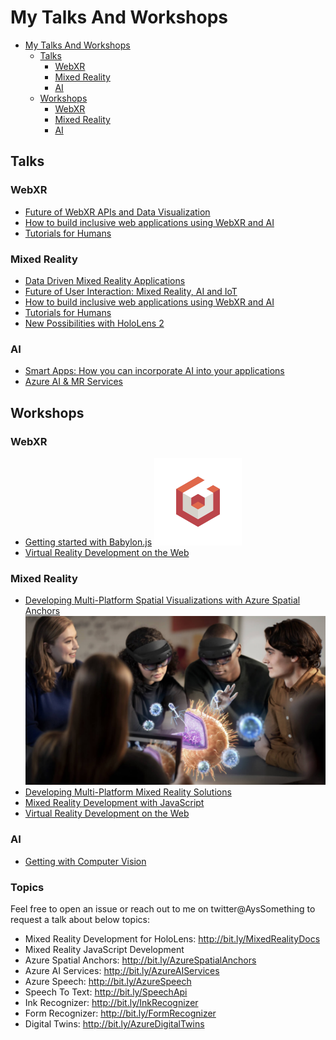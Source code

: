 # My Talks And Workshops

- [My Talks And Workshops](#my-talks-and-workshops)
  - [Talks](#talks)
    - [WebXR](#webxr)
    - [Mixed Reality](#mixed-reality)
    - [AI](#ai)
  - [Workshops](#workshops)
    - [WebXR](#webxr-1)
    - [Mixed Reality](#mixed-reality-1)
    - [AI](#ai-1)


## Talks

### WebXR

- [Future of WebXR APIs and Data Visualization](./Talks\FutureOfWebXRAPIsAndDataVisualization.md)
- [How to build inclusive web applications using WebXR and AI](./Talks/HowToBuildInclusiveWebApplicationsWebXR&AI.md)
- [Tutorials for Humans](./Talks/TutorialsForHumans.md)
<!-- - []() -->

### Mixed Reality

- [Data Driven Mixed Reality Applications](./Talks/DataDrivenMRApplications.md)
- [Future of User Interaction: Mixed Reality, AI and IoT](./Talks/FutureUX.md)
- [How to build inclusive web applications using WebXR and AI](./Talks/HowToBuildInclusiveWebApplicationsWebXR&AI.md)
- [Tutorials for Humans](./Talks/TutorialsForHumans.md)
- [New Possibilities with HoloLens 2](./Talks/NewPossibilitiesWithHoloLens2.md)

### AI

- [Smart Apps: How you can incorporate AI into your applications](./Talks/IncorporateAI.md)
- [Azure AI & MR Services](./Talks/AzureAI&MR.md)

## Workshops

### WebXR

- [Getting started with Babylon.js](./Workshops/GettingStartedWithBabylonJS.md)
![BabylonJS](./images/babylon.svg)
- [Virtual Reality Development on the Web](http://bit.ly/fem-webvr)

### Mixed Reality

- [Developing Multi-Platform Spatial Visualizations with Azure Spatial Anchors](Workshops\AzureSpatialAnchors.md)
![Shared experiences using Azure Spatial Anchors](./images/asa.jpg)
- [Developing Multi-Platform Mixed Reality Solutions](./Workshops/DevelopingMulti-PlatformMixedRealitySolutions.md)
- [Mixed Reality Development with JavaScript](https://github.com/Yonet/MRDocs)
- [Virtual Reality Development on the Web](http://bit.ly/fem-webvr)

### AI

- [Getting with Computer Vision](./Workshops/GettingStartedComputerVision.md) 

### Topics 

Feel free to open an issue or reach out to me on twitter@AysSomething to request a talk about below topics:

* Mixed Reality Development for HoloLens: http://bit.ly/MixedRealityDocs
* Mixed Reality JavaScript Development
* Azure Spatial Anchors: http://bit.ly/AzureSpatialAnchors
* Azure AI Services: http://bit.ly/AzureAIServices
* Azure Speech: http://bit.ly/AzureSpeech
* Speech To Text: http://bit.ly/SpeechApi
* Ink Recognizer: http://bit.ly/InkRecognizer
* Form Recognizer: http://bit.ly/FormRecognizer
* Digital Twins: http://bit.ly/AzureDigitalTwins
